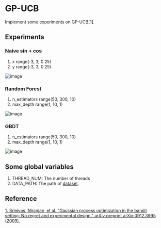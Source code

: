 # GP-UCB
Implement some experiments on GP-UCB[1].

## Experiments
### Naive sin + cos
1. x  range(-3, 3, 0.25)
2. y  range(-3, 3, 0.25)

![image](https://github.com/yxcT-T/GP_UCB/blob/master/result/sin_cos.gif 'sinx + cosx result')

### Random Forest
1. n_estimators  range(50, 300, 10)
2. max_depth     range(1, 10, 1)

![image](https://github.com/yxcT-T/GP_UCB/blob/master/result/RF_Beta_1.gif 'random forest result')

### GBDT
1. n_estimators  range(50, 300, 10)
2. max_depth     range(1, 10, 1)

![image](https://github.com/yxcT-T/GP_UCB/blob/master/result/GBDT_Beta_100.gif 'gbdt result')

## Some global variables
1. THREAD_NUM: The number of threads
2. DATA_PATH: The path of [dataset](http://archive.ics.uci.edu/ml/datasets/Covertype).

## Reference
[1. Srinivas, Niranjan, et al. "Gaussian process optimization in the bandit setting: No regret and experimental design." arXiv preprint arXiv:0912.3995 (2009).](https://arxiv.org/pdf/0912.3995.pdf)

